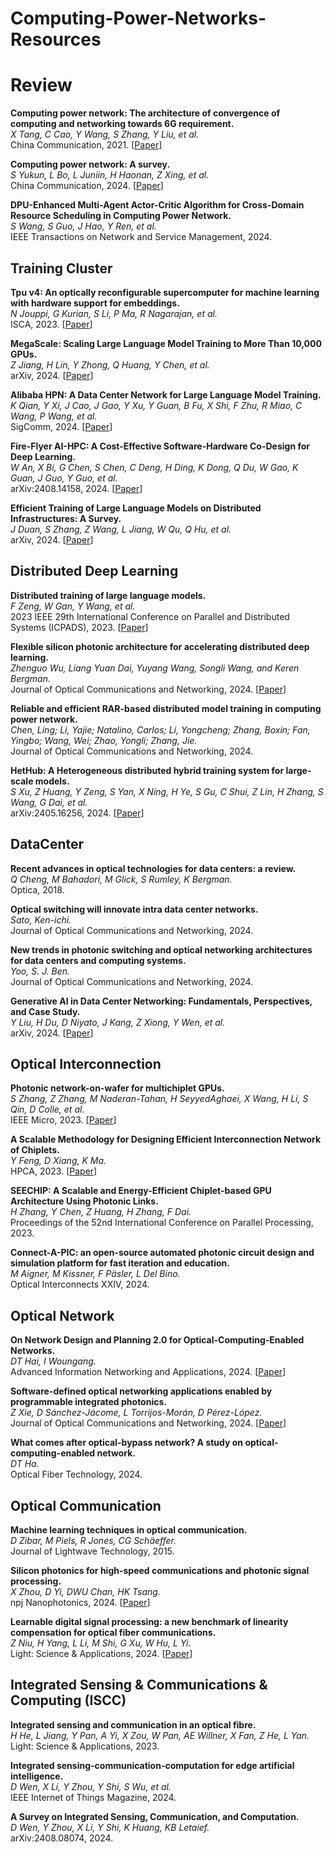 # Computing-Power-Networks-Resources

# Review

**Computing power network: The architecture of convergence of computing and networking towards 6G requirement.**<br>
*X Tang, C Cao, Y Wang, S Zhang, Y Liu, et al.*<br>
China Communication, 2021.
[[Paper](https://www.6g-ana.com/upload/file/20211012/6376966709144436202981842.pdf)]

**Computing power network: A survey.**<br>
*S Yukun, L Bo, L Juniin, H Haonan, Z Xing, et al.*<br>
China Communication, 2024.
[[Paper](https://arxiv.org/pdf/2210.06080)]

**DPU-Enhanced Multi-Agent Actor-Critic Algorithm for Cross-Domain Resource Scheduling in Computing Power Network.**<br>
*S Wang, S Guo, J Hao, Y Ren, et al.*<br>
IEEE Transactions on Network and Service Management, 2024.

## Training Cluster

**Tpu v4: An optically reconfigurable supercomputer for machine learning with hardware support for embeddings.**<br>
*N Jouppi, G Kurian, S Li, P Ma, R Nagarajan, et al.*<br>
ISCA, 2023.
[[Paper](https://dl.acm.org/doi/pdf/10.1145/3579371.3589350)]

**MegaScale: Scaling Large Language Model Training to More Than 10,000 GPUs.**<br>
*Z Jiang, H Lin, Y Zhong, Q Huang, Y Chen, et al.*<br>
arXiv, 2024.
[[Paper](https://arxiv.org/pdf/2402.15627)]

**Alibaba HPN: A Data Center Network for Large Language Model Training.**<br>
*K Qian, Y Xi, J Cao, J Gao, Y Xu, Y Guan, B Fu, X Shi, F Zhu, R Miao, C Wang, P Wang, et al.*<br>
SigComm, 2024.
[[Paper](https://ennanzhai.github.io/pub/sigcomm24-hpn.pdf)]

**Fire-Flyer AI-HPC: A Cost-Effective Software-Hardware Co-Design for Deep Learning.**<br>
*W An, X Bi, G Chen, S Chen, C Deng, H Ding, K Dong, Q Du, W Gao, K Guan, J Guo, Y Guo, et al.*<br>
arXiv:2408.14158, 2024.
[[Paper](https://arxiv.org/pdf/2408.14158)]

**Efficient Training of Large Language Models on Distributed Infrastructures: A Survey.**<br>
*J Duan, S Zhang, Z Wang, L Jiang, W Qu, Q Hu, et al.*<br>
arXiv, 2024.
[[Paper](https://arxiv.org/pdf/2407.20018)]

## Distributed Deep Learning

**Distributed training of large language models.**<br>
*F Zeng, W Gan, Y Wang, et al.*<br>
2023 IEEE 29th International Conference on Parallel and Distributed Systems (ICPADS), 2023.
[[Paper](https://www.researchgate.net/profile/Wensheng-Gan/publication/379320620_Distributed_Training_of_Large_Language_Models/links/66095106390c214cfd2c968b/Distributed-Training-of-Large-Language-Models.pdf)]

**Flexible silicon photonic architecture for accelerating distributed deep learning.**<br>
*Zhenguo Wu, Liang Yuan Dai, Yuyang Wang, Songli Wang, and Keren Bergman.*<br>
Journal of Optical Communications and Networking, 2024.
[[Paper](https://opg.optica.org/jocn/abstract.cfm?uri=jocn-16-2-A157&origin=search)]

**Reliable and efficient RAR-based distributed model training in computing power network.**<br>
*Chen, Ling; Li, Yajie; Natalino, Carlos; Li, Yongcheng; Zhang, Boxin; Fan, Yingbo; Wang, Wei; Zhao, Yongli; Zhang, Jie.*<br>
Journal of Optical Communications and Networking, 2024.

**HetHub: A Heterogeneous distributed hybrid training system for large-scale models.**<br>
*S Xu, Z Huang, Y Zeng, S Yan, X Ning, H Ye, S Gu, C Shui, Z Lin, H Zhang, S Wang, G Dai, et al.*<br>
arXiv:2405.16256, 2024.
[[Paper](https://arxiv.org/pdf/2405.16256)]

## DataCenter

**Recent advances in optical technologies for data centers: a review.**<br>
*Q Cheng, M Bahadori, M Glick, S Rumley, K Bergman.*<br>
Optica, 2018.

**Optical switching will innovate intra data center networks.**<br>
*Sato, Ken-ichi.*<br>
Journal of Optical Communications and Networking, 2024.

**New trends in photonic switching and optical networking architectures for data centers and computing systems.**<br>
*Yoo, S. J. Ben.*<br>
Journal of Optical Communications and Networking, 2024.

**Generative AI in Data Center Networking: Fundamentals, Perspectives, and Case Study.**<br>
*Y Liu, H Du, D Niyato, J Kang, Z Xiong, Y Wen, et al.*<br>
arXiv, 2024.
[[Paper](https://arxiv.org/pdf/2409.09343)]

## Optical Interconnection 

**Photonic network-on-wafer for multichiplet GPUs.**<br>
*S Zhang, Z Zhang, M Naderan-Tahan, H SeyyedAghaei, X Wang, H Li, S Qin, D Colle, et al.*<br>
IEEE Micro, 2023.
[[Paper](https://backoffice.biblio.ugent.be/download/01GZDWHP8W96YG801R72YVBMC5/01H7D0FSVR2HM86M1D9M7WTDXB)]

**A Scalable Methodology for Designing Efficient Interconnection Network of Chiplets.**<br>
*Y Feng, D Xiang, K Ma.*<br>
HPCA, 2023.
[[Paper](https://www.researchgate.net/profile/Dong-Xiang-10/publication/369515200_A_Scalable_Methodology_for_Designing_Efficient_Interconnection_Network_of_Chiplets/links/65c5e15a34bbff5ba7f6bf25/A-Scalable-Methodology-for-Designing-Efficient-Interconnection-Network-of-Chiplets.pdf)]

**SEECHIP: A Scalable and Energy-Efficient Chiplet-based GPU Architecture Using Photonic Links.**<br>
*H Zhang, Y Chen, Z Huang, H Zhang, F Dai.*<br>
Proceedings of the 52nd International Conference on Parallel Processing, 2023.

**Connect-A-PIC: an open-source automated photonic circuit design and simulation platform for fast iteration and education.**<br>
*M Aigner, M Kissner, F Päsler, L Del Bino.*<br>
Optical Interconnects XXIV, 2024.

## Optical Network

**On Network Design and Planning 2.0 for Optical-Computing-Enabled Networks.**<br>
*DT Hai, I Woungang.*<br>
Advanced Information Networking and Applications, 2024.
[[Paper](https://link.springer.com/chapter/10.1007/978-3-031-57840-3_9)]

**Software-defined optical networking applications enabled by programmable integrated photonics.**<br>
*Z Xie, D Sánchez-Jácome, L Torrijos-Morán, D Pérez-López.*<br>
Journal of Optical Communications and Networking, 2024.
[[Paper](https://arxiv.org/pdf/2404.08648)]

**What comes after optical-bypass network? A study on optical-computing-enabled network.**<br>
*DT Ha.*<br>
Optical Fiber Technology, 2024.

## Optical Communication

**Machine learning techniques in optical communication.**<br>
*D Zibar, M Piels, R Jones, CG Schäeffer.*<br>
Journal of Lightwave Technology, 2015.

**Silicon photonics for high-speed communications and photonic signal processing.**<br>
*X Zhou, D Yi, DWU Chan, HK Tsang.*<br>
npj Nanophotonics, 2024.
[[Paper](https://www.nature.com/articles/s44310-024-00024-7.pdf)]

**Learnable digital signal processing: a new benchmark of linearity compensation for optical fiber communications.**<br>
*Z Niu, H Yang, L Li, M Shi, G Xu, W Hu, L Yi.*<br>
Light: Science & Applications, 2024.
[[Paper](https://www.nature.com/articles/s41377-024-01556-5.pdf)]

## Integrated Sensing & Communications & Computing (ISCC)

**Integrated sensing and communication in an optical fibre.**<br>
*H He, L Jiang, Y Pan, A Yi, X Zou, W Pan, AE Willner, X Fan, Z He, L Yan.*<br>
Light: Science & Applications, 2023.

**Integrated sensing-communication-computation for edge artificial intelligence.**<br>
*D Wen, X Li, Y Zhou, Y Shi, S Wu, et al.*<br>
IEEE Internet of Things Magazine, 2024.

**A Survey on Integrated Sensing, Communication, and Computation.**<br>
*D Wen, Y Zhou, X Li, Y Shi, K Huang, KB Letaief.*<br>
arXiv:2408.08074, 2024.
